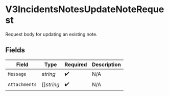 # V3IncidentsNotesUpdateNoteRequest

Request body for updating an existing note.


## Fields

| Field              | Type               | Required           | Description        |
| ------------------ | ------------------ | ------------------ | ------------------ |
| `Message`          | *string*           | :heavy_check_mark: | N/A                |
| `Attachments`      | []*string*         | :heavy_check_mark: | N/A                |